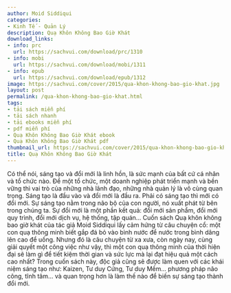 ```yaml
---
author: Moid Siddiqui
categories:
- Kinh Tế - Quản Lý
description: Quạ Khôn Không Bao Giờ Khát
download_links:
- info: prc
  url: https://sachvui.com/download/prc/1310
- info: mobi
  url: https://sachvui.com/download/mobi/1311
- info: epub
  url: https://sachvui.com/download/epub/1312
image: https://sachvui.com/cover/2015/qua-khon-khong-bao-gio-khat.jpg
layout: post
permalink: /qua-khon-khong-bao-gio-khat.html
tags:
- tải sách miễn phí
- tải sách nhanh
- tải ebooks miễn phí
- pdf miễn phí
- Quạ Khôn Không Bao Giờ Khát ebook
- Quạ Khôn Không Bao Giờ Khát pdf
thumbnail_url: https://sachvui.com/cover/2015/qua-khon-khong-bao-gio-khat.jpg
title: Quạ Khôn Không Bao Giờ Khát
---
```


 <div class="item-desc text-justify"> Có thể nói, sáng tạo và đổi mới là linh hồn, là sức mạnh của bất cứ cá nhân và tổ chức nào. Để một tổ chức, một doanh nghiệp phát triển mạnh và bền vững thì vai trò của những nhà lãnh đạo, những nhà quản lý là vô cùng quan trọng. Sáng tạo là đầu vào và đổi mới là đầu ra. Phải có sáng tạo thì mới có đổi mới. Sự sáng tạo nằm trong não bộ của con người, nó xuất phát từ bên trong chúng ta. Sự đổi mới là một phần kết quả: đổi mới sản phẩm, đổi mới quy trình, đổi mới dịch vụ, hệ thống, tập quán... Cuốn sách Quạ khôn không bao giờ khát của tác giả Moid Siddiqui lấy cảm hứng từ câu chuyện cổ: một con quạ thông minh biết gắp đá bỏ vào bình nước để nước trong bình dâng lên cao để uống. Nhưng đó là câu chuyện từ xa xưa, còn ngày nay, cùng giải quyết một công việc như vậy, thì một con quạ thông minh của thời hiện đại sẽ làm gì để tiết kiệm thời gian và sức lực mà lại đạt hiệu quả một cách cao nhất? Trong cuốn sách này, độc giả cũng sẽ được làm quen với các khái niệm sáng tạo như: Kaizen, Tư duy Cứng, Tư duy Mềm... phương pháp não công, tĩnh tâm... và quan trọng hơn là làm thế nào để biến sự sáng tạo thành đổi mới. </div>
